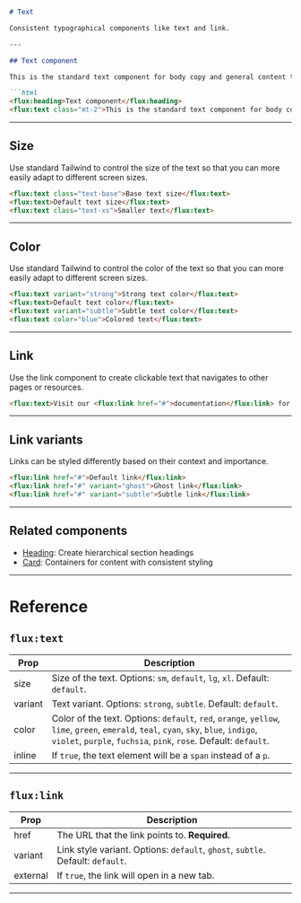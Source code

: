 ```markdown
# Text

Consistent typographical components like text and link.

---

## Text component

This is the standard text component for body copy and general content throughout your application.

```html
<flux:heading>Text component</flux:heading>
<flux:text class="mt-2">This is the standard text component for body copy and general content throughout your application.</flux:text>
```

---

## Size

Use standard Tailwind to control the size of the text so that you can more easily adapt to different screen sizes.

```html
<flux:text class="text-base">Base text size</flux:text>
<flux:text>Default text size</flux:text>
<flux:text class="text-xs">Smaller text</flux:text>
```

---

## Color

Use standard Tailwind to control the color of the text so that you can more easily adapt to different screen sizes.

```html
<flux:text variant="strong">Strong text color</flux:text>
<flux:text>Default text color</flux:text>
<flux:text variant="subtle">Subtle text color</flux:text>
<flux:text color="blue">Colored text</flux:text>
```

---

## Link

Use the link component to create clickable text that navigates to other pages or resources.

```html
<flux:text>Visit our <flux:link href="#">documentation</flux:link> for more information.</flux:text>
```

---

## Link variants

Links can be styled differently based on their context and importance.

```html
<flux:link href="#">Default link</flux:link>
<flux:link href="#" variant="ghost">Ghost link</flux:link>
<flux:link href="#" variant="subtle">Subtle link</flux:link>
```

---

## Related components

- [Heading](heading.html): Create hierarchical section headings
- [Card](card.html): Containers for content with consistent styling

---

# Reference

## `flux:text`

| Prop    | Description                                                                                                                                                                                                                                                                                                                                                                                                                                                                                                                                                                                                                                                                                                                     |
|---------|---------------------------------------------------------------------------------------------------------------------------------------------------------------------------------------------------------------------------------------------------------------------------------------------------------------------------------------------------------------------------------------------------------------------------------------------------------------------------------------------------------------------------------------------------------------------------------------------------------------------------------------------------------------------------------------------------------------------------------|
| size    | Size of the text. Options: `sm`, `default`, `lg`, `xl`. Default: `default`. |
| variant | Text variant. Options: `strong`, `subtle`. Default: `default`. |
| color   | Color of the text. Options: `default`, `red`, `orange`, `yellow`, `lime`, `green`, `emerald`, `teal`, `cyan`, `sky`, `blue`, `indigo`, `violet`, `purple`, `fuchsia`, `pink`, `rose`. Default: `default`. |
| inline  | If `true`, the text element will be a `span` instead of a `p`. |

---

## `flux:link`

| Prop     | Description                                                                                               |
|----------|-----------------------------------------------------------------------------------------------------------|
| href     | The URL that the link points to. **Required.**                                                            |
| variant  | Link style variant. Options: `default`, `ghost`, `subtle`. Default: `default`.                            |
| external | If `true`, the link will open in a new tab.                                                               |

---
```